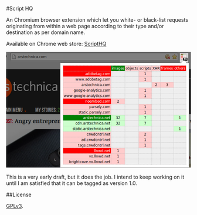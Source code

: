 #Script HQ

An Chromium browser extension which let you white- or black-list requests
originating from within a web page according to their type and/or destination
as per domain name.

Available on Chrome web store: <a href="https://chrome.google.com/webstore/detail/scripthq/mghdpehejfekicfjcdbfofhcmnjhgaag">ScriptHQ</a>

![ScriptHQ](img/snapshot1.png)

This is a very early draft, but it does the job. I intend to keep working on
it until I am satisfied that it can be tagged as version 1.0.

##License

<a href="https://github.com/gorhill/scripthq/blob/master/LICENSE.txt">GPLv3</a>.

